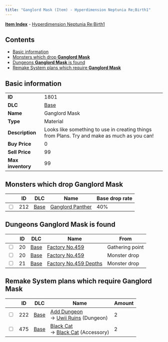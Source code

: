 ```yaml
---
title: "Ganglord Mask (Item) - Hyperdimension Neptunia Re;Birth1"
---
```


[**Item Index**](/neptunia/rb1/item/index.html) - [Hyperdimension Neptunia Re;Birth1](/neptunia/rb1)

## Contents

- [Basic information](#basic-information)
- [Monsters which drop **Ganglord Mask**](#monsters-which-drop-ganglord-mask)
- [Dungeons **Ganglord Mask** is found](#dungeons-ganglord-mask-is-found)
- [Remake System plans which require **Ganglord Mask**](#remake-system-plans-which-require-ganglord-mask)

## Basic information

|   |   |
| -- | -- |
| **ID** | 1801 |
| **DLC** | [Base](/neptunia/rb1/dlc/1-base.html) |
| **Name** | Ganglord Mask |
| **Type** | Material |
| **Description** | Looks like something to use in creating things from Plans. Try and make as much as you can! |
| **Buy Price** | 0 |
| **Sell Price** | 99 |
| **Max inventory** | 99 |

## Monsters which drop **Ganglord Mask**

|    | ID | DLC | Name | Base drop rate |
| -- | -- | --- | ---- | -------------- |
| <input type="checkbox" id="rb1-monster-1-212" class="trackbox" /> | 212 | [Base](/neptunia/rb1/dlc/1-base.html) | [Ganglord Panther](/neptunia/rb1/monster/1-212-ganglord-panther.html) | 40% |

## Dungeons **Ganglord Mask** is found

|    | ID | DLC | Name | From |
| -- | -- | --- | ---- | ---- |
| <input type="checkbox" id="rb1-dungeon-1-20" class="trackbox" /> | 20 | [Base](/neptunia/rb1/dlc/1-base.html) | [Factory No.459](/neptunia/rb1/dungeon/1-20-factory-no-459.html) | Gathering point |
| <input type="checkbox" id="rb1-dungeon-1-20" class="trackbox" /> | 20 | [Base](/neptunia/rb1/dlc/1-base.html) | [Factory No.459](/neptunia/rb1/dungeon/1-20-factory-no-459.html) | Monster drop |
| <input type="checkbox" id="rb1-dungeon-1-21" class="trackbox" /> | 21 | [Base](/neptunia/rb1/dlc/1-base.html) | [Factory No.459 Depths](/neptunia/rb1/dungeon/1-21-factory-no-459-depths.html) | Monster drop |

## Remake System plans which require **Ganglord Mask**

|    | ID | DLC | Name | Amount |
| -- | -- | --- | ---- | ------ |
| <input type="checkbox" id="rb1-remake-1-222" class="trackbox" /> | 222 | [Base](/neptunia/rb1/dlc/1-base.html) | [Add Dungeon](/neptunia/rb1/remake/1-222-add-dungeon.html)<br />→ [Uwii Ruins](/neptunia/rb1/dungeon/1-118-uwii-ruins.html) (Dungeon) | 2 |
| <input type="checkbox" id="rb1-remake-1-475" class="trackbox" /> | 475 | [Base](/neptunia/rb1/dlc/1-base.html) | [Black Cat](/neptunia/rb1/remake/1-475-black-cat.html)<br />→ [Black Cat](/neptunia/rb1/item/1-3012-black-cat.html) (Accessory) | 2 |